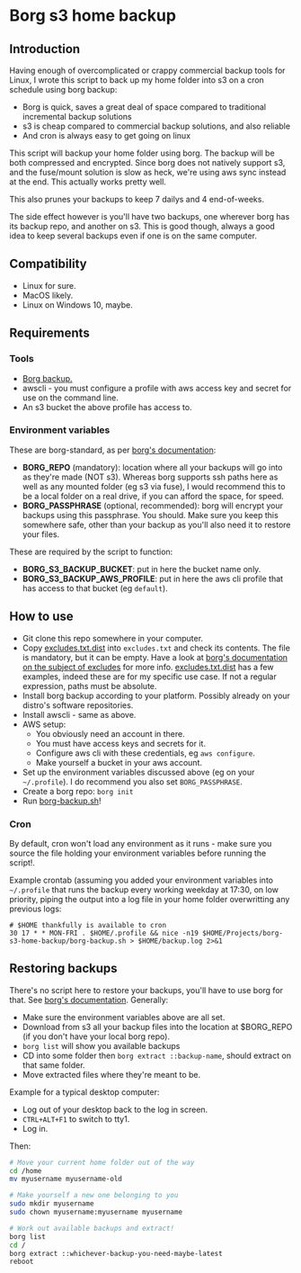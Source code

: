 # Borg s3 home backup

## Introduction

Having enough of overcomplicated or crappy commercial backup tools for Linux, I wrote this script to
back up my home folder into s3 on a cron schedule using borg backup:

  * Borg is quick, saves a great deal of space compared to traditional incremental backup solutions
  * s3 is cheap compared to commercial backup solutions, and also reliable
  * And cron is always easy to get going on linux

This script will backup your home folder using borg. The backup will be both compressed and encrypted.
Since borg does not natively support s3, and the fuse/mount solution is slow as heck, we're using aws
sync instead at the end. This actually works pretty well.

This also prunes your backups to keep 7 dailys and 4 end-of-weeks.

The side effect however is you'll have two backups, one wherever borg has its backup repo, and another
on s3. This is good though, always a good idea to keep several backups even if one is on the same
computer.

## Compatibility

  * Linux for sure.
  * MacOS likely.
  * Linux on Windows 10, maybe.

## Requirements

### Tools

  * [Borg backup.](https://www.borgbackup.org/)
  * awscli - you must configure a profile with aws access key and secret for use on the command line.
  * An s3 bucket the above profile has access to.

### Environment variables

These are borg-standard, as per [borg's documentation](https://borgbackup.readthedocs.io/en/stable/usage.html#environment-variables):

  * **BORG_REPO** (mandatory): location where all your backups will go into as they're made (NOT s3).
  Whereas borg supports ssh paths here as well as any mounted folder (eg s3 via fuse), I would recommend
  this to be a local folder on a real drive, if you can afford the space, for speed.
  * **BORG_PASSPHRASE** (optional, recommended): borg will encrypt your backups using this passphrase. You should.
  Make sure you keep this somewhere safe, other than your backup as you'll also need it to restore your files.

These are required by the script to function:

  * **BORG_S3_BACKUP_BUCKET**: put in here the bucket name only.
  * **BORG_S3_BACKUP_AWS_PROFILE**: put in here the aws cli profile that has access to that bucket (eg `default`).

## How to use

  * Git clone this repo somewhere in your computer.
  * Copy [excludes.txt.dist](excludes.txt.dist) into `excludes.txt` and check its contents. The file is
  mandatory, but it can be empty. Have a look at
  [borg's documentation on the subject of excludes](https://borgbackup.readthedocs.io/en/stable/usage.html#borg-help-patterns) for more info.
  [excludes.txt.dist](excludes.txt.dist) has a few examples, indeed these are for my specific use case. If not a regular expression, paths must be
  absolute.
  * Install borg backup according to your platform. Possibly already on your distro's software repositories.
  * Install awscli - same as above.
  * AWS setup:
    * You obviously need an account in there.
    * You must have access keys and secrets for it.
    * Configure aws cli with these credentials, eg `aws configure`.
    * Make yourself a bucket in your aws account.
  * Set up the environment variables discussed above (eg on your `~/.profile`). I do recommend you also set `BORG_PASSPHRASE`.
  * Create a borg repo: `borg init`
  * Run [borg-backup.sh](borg-backup.sh)!

### Cron

By default, cron won't load any environment as it runs - make sure you source the file holding your environment
variables before running the script!.

Example crontab (assuming you added your environment variables into `~/.profile` that runs the backup every
working weekday at 17:30, on low priority, piping the output into a log file in your home folder overwritting any
previous logs:

```cron
# $HOME thankfully is available to cron
30 17 * * MON-FRI . $HOME/.profile && nice -n19 $HOME/Projects/borg-s3-home-backup/borg-backup.sh > $HOME/backup.log 2>&1
```

## Restoring backups

There's no script here to restore your backups, you'll have to use borg for that. See [borg's documentation](https://borgbackup.readthedocs.io/en/stable/usage.html#borg-extract). Generally:

  * Make sure the environment variables above are all set.
  * Download from s3 all your backup files into the location at $BORG_REPO (if you don't have your local borg repo).
  * `borg list` will show you available backups
  * CD into some folder then `borg extract ::backup-name`, should extract on that same folder.
  * Move extracted files where they're meant to be.

Example for a typical desktop computer:
  * Log out of your desktop back to the log in screen.
  * `CTRL+ALT+F1` to switch to tty1.
  * Log in.

Then:

```bash
# Move your current home folder out of the way
cd /home
mv myusername myusername-old

# Make yourself a new one belonging to you
sudo mkdir myusername
sudo chown myusername:myusername myusername

# Work out available backups and extract!
borg list
cd /
borg extract ::whichever-backup-you-need-maybe-latest
reboot
```
